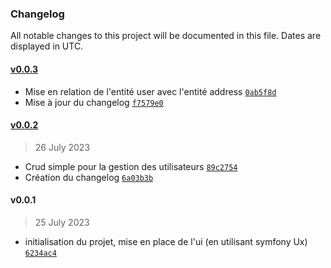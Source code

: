 ### Changelog

All notable changes to this project will be documented in this file. Dates are displayed in UTC.

#### [v0.0.3](https://github.com/DTC-Formation/symfony-relationship-mgcodeur/compare/v0.0.2...v0.0.3)

- Mise en relation de l'entité user avec l'entité address [`0ab5f8d`](https://github.com/DTC-Formation/symfony-relationship-mgcodeur/commit/0ab5f8d44d77d8dba56ce4e29305f312082555d6)
- Mise à jour du changelog [`f7579e0`](https://github.com/DTC-Formation/symfony-relationship-mgcodeur/commit/f7579e0a0a64c1ce6025738254dcd798d462f936)

#### [v0.0.2](https://github.com/DTC-Formation/symfony-relationship-mgcodeur/compare/v0.0.1...v0.0.2)

> 26 July 2023

- Crud simple pour la gestion des utilisateurs [`89c2754`](https://github.com/DTC-Formation/symfony-relationship-mgcodeur/commit/89c27542af68ab966db1e98b42e1720ad8a7819a)
- Création du changelog [`6a03b3b`](https://github.com/DTC-Formation/symfony-relationship-mgcodeur/commit/6a03b3b3dcb91bab74b6c372e5fcc1c3fa74e167)

#### v0.0.1

> 25 July 2023

- initialisation du projet, mise en place de l'ui (en utilisant symfony Ux) [`6234ac4`](https://github.com/DTC-Formation/symfony-relationship-mgcodeur/commit/6234ac4e8fa90182f8e25ed9c1647bc1ad13571f)
